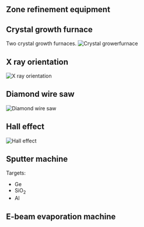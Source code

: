 ---
---

## Zone refinement equipment

## Crystal growth furnace
Two crystal growth furnaces.
![Crystal growerfurnace](https://drive.google.com/uc?id=0B3yvXEqPBERISVVFWkhIZWlHQms)
## X ray orientation 
![X ray orientation](https://drive.google.com/uc?id=0B3yvXEqPBERIOVpJVGpNazBGazg)

## Diamond wire saw
![Diamond wire saw](https://drive.google.com/uc?id=0B3yvXEqPBERIODlqQ3FjbWU2VFU)

## Hall effect
![Hall effect](https://drive.google.com/uc?id=0B3yvXEqPBERIZGUxTDFnX1N2bjA)
## Sputter machine

Targets:

- Ge
- SiO<sub>2</sub>
- Al

## E-beam evaporation machine

